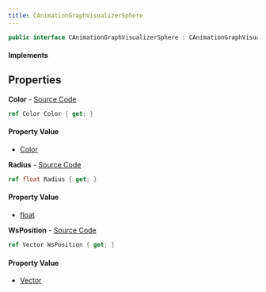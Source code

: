```yaml
---
title: CAnimationGraphVisualizerSphere
---
```


```csharp
public interface CAnimationGraphVisualizerSphere : CAnimationGraphVisualizerPrimitiveBase, ISchemaClass<CAnimationGraphVisualizerPrimitiveBase>, ISchemaClass<CAnimationGraphVisualizerSphere>, ISchemaField, ISchemaClass, INativeHandle
```

#### Implements

## Properties

**Color** - [Source Code](https://github.com/swiftly-solution/swiftlys2/blob/master/managed/src/SwiftlyS2.Generated/Schemas/Interfaces/CAnimationGraphVisualizerSphere.cs#L20)

```csharp
ref Color Color { get; }
```

#### Property Value

- [Color](/docs/api/shared/natives/color)

**Radius** - [Source Code](https://github.com/swiftly-solution/swiftlys2/blob/master/managed/src/SwiftlyS2.Generated/Schemas/Interfaces/CAnimationGraphVisualizerSphere.cs#L18)

```csharp
ref float Radius { get; }
```

#### Property Value

- [float](https://learn.microsoft.com/dotnet/api/system.single)

**WsPosition** - [Source Code](https://github.com/swiftly-solution/swiftlys2/blob/master/managed/src/SwiftlyS2.Generated/Schemas/Interfaces/CAnimationGraphVisualizerSphere.cs#L16)

```csharp
ref Vector WsPosition { get; }
```

#### Property Value

- [Vector](/docs/api/shared/natives/vector)


